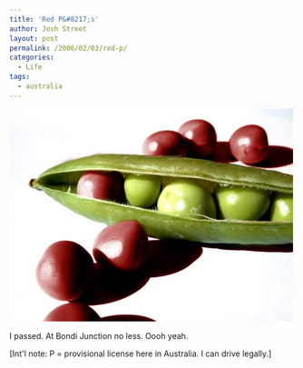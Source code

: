```yaml
---
title: 'Red P&#8217;s'
author: Josh Street
layout: post
permalink: /2006/02/03/red-p/
categories:
  - Life
tags:
  - australia
---
```

![Red Peas][1]

I passed. At Bondi Junction no less. Oooh yeah.

[Int'l note: P = provisional license here in Australia. I can drive legally.]

 [1]: /blog/wp-content/2006/02/redp.jpg